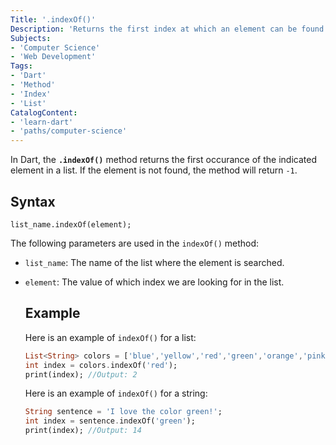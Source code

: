 ```yaml
---
Title: '.indexOf()'
Description: 'Returns the first index at which an element can be found.'
Subjects: 
- 'Computer Science'
- 'Web Development'
Tags:
- 'Dart'
- 'Method'
- 'Index'
- 'List'
CatalogContent:
- 'learn-dart'
- 'paths/computer-science'
---
```


In Dart, the **`.indexOf()`** method returns the first occurance of the indicated element in a list. If the element is not found, the method will return `-1`.

## Syntax
```pseudo
list_name.indexOf(element);
```
The following parameters are used in the `indexOf()` method:
- `list_name`: The name of the list where the element is searched.
- `element`: The value of which index we are looking for in the list.

  ## Example
  Here is an example of `indexOf()` for a list:
  ```dart
  List<String> colors = ['blue','yellow','red','green','orange','pink'];
  int index = colors.indexOf('red');
  print(index); //Output: 2
  ```
  Here is an example of `indexOf()` for a string:
  ```dart
  String sentence = 'I love the color green!';
  int index = sentence.indexOf('green');
  print(index); //Output: 14
  ```
